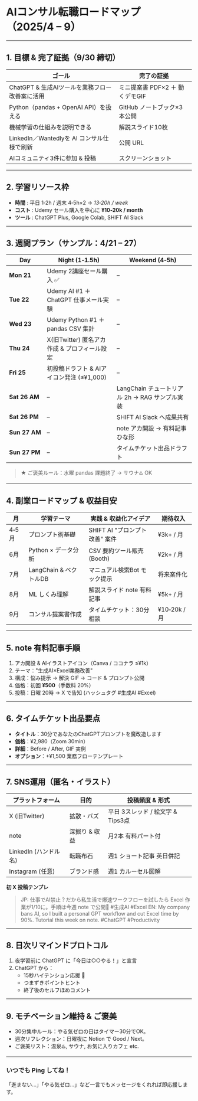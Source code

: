 # AIコンサル転職ロードマップ（2025/4 – 9）

---
## 1. 目標 & 完了証拠（9/30 締切）
| ゴール | 完了の証拠 |
| --- | --- |
| ChatGPT & 生成AIツールを業務フロー改善案に活用 | ミニ提案書 PDF×2 ＋ 動くデモGIF |
| Python（pandas + OpenAI API）を扱える | GitHub ノートブック×3 本公開 |
| 機械学習の仕組みを説明できる | 解説スライド10枚 |
| LinkedIn／Wantedlyを AI コンサル仕様で刷新 | 公開 URL |
| AIコミュニティ3件に参加 & 投稿 | スクリーンショット |

---
## 2. 学習リソース枠
* **時間** : 平日 1‑2h / 週末 4‑5h×2 → *13‑20h / week*
* **コスト** : Udemy セール購入を中心に **¥10‑20k / month**
* **ツール** : ChatGPT Plus, Google Colab, SHIFT AI Slack

---
## 3. 週間プラン（サンプル：4/21 – 27）
| Day | Night (1‑1.5h) | Weekend (4‑5h) |
| --- | --- | --- |
| **Mon 21** | Udemy 2講座セール購入 ✅ | – |
| **Tue 22** | Udemy AI #1 ＋ ChatGPT 仕事メール実験 | – |
| **Wed 23** | Udemy Python #1 ＋ pandas CSV 集計 | – |
| **Thu 24** | X(旧Twitter) 匿名アカ作成 & プロフィール設定 | – |
| **Fri 25** | 初投稿ドラフト & AIアイコン発注 (≤¥1,000) | – |
| **Sat 26 AM** | – | LangChain チュートリアル 2h → RAG サンプル実装 |
| **Sat 26 PM** | – | SHIFT AI Slack へ成果共有 |
| **Sun 27 AM** | – | note アカ開設 → 有料記事ひな形 |
| **Sun 27 PM** | – | タイムチケット出品ドラフト |

> ★ ご褒美ルール：水曜 pandas 課題終了 → サウナ♨️ OK

---
## 4. 副業ロードマップ & 収益目安
| 月 | 学習テーマ | 実践 & 収益化アイデア | 期待収入 |
| --- | --- | --- | --- |
| 4‑5月 | プロンプト術基礎 | SHIFT AI "プロンプト改善" 案件 | ¥3k+ / 月 |
| 6月 | Python × データ分析 | CSV 要約ツール販売 (Booth) | ¥2k+ / 月 |
| 7月 | LangChain & ベクトルDB | マニュアル検索Bot モック提示 | 将来案件化 |
| 8月 | ML しくみ理解 | 解説スライド note 有料記事 | ¥5k+ / 月 |
| 9月 | コンサル提案書作成 | タイムチケット：30分相談 | ¥10‑20k / 月 |

---
## 5. note 有料記事手順
1. アカ開設 & AIイラストアイコン（Canva / ココナラ ≤¥1k）
2. テーマ："生成AI×Excel業務改善"
3. 構成：悩み提示 → 解決 GIF → コード & プロンプト公開
4. 価格：初回 **¥500**（手数料 20%）
5. 投稿：日曜 20時 → X で告知 (ハッシュタグ #生成AI #Excel)

---
## 6. タイムチケット出品要点
* **タイトル**：30分であなたのChatGPTプロンプトを魔改造します
* **価格**：¥2,980（Zoom 30min）
* **詳細**：Before / After, GIF 実例
* **オプション**：+¥1,500 業務フローテンプレート

---
## 7. SNS運用（匿名・イラスト）
| プラットフォーム | 目的 | 投稿頻度 & 形式 |
| --- | --- | --- |
| X (旧Twitter) | 拡散・バズ | 平日 3スレッド / 絵文字 & Tips3点 |
| note | 深掘り & 収益 | 月2本 有料パート付 |
| LinkedIn (ハンドル名) | 転職布石 | 週1 ショート記事 英日併記 |
| Instagram (任意) | ブランド感 | 週1 カルーセル図解 |

**初 X 投稿テンプレ**
> JP: 仕事でAI禁止？だから私生活で爆速ワークフローを試したら Excel 作業が1/10に。手順は今週 note で公開🙌 #生成AI #Excel
> EN: My company bans AI, so I built a personal GPT workflow and cut Excel time by 90%. Tutorial this week on note. #ChatGPT #Productivity

---
## 8. 日次リマインドプロトコル
1. 夜学習前に ChatGPT に「今日は○○やる！」と宣言
2. ChatGPT から：
   * 15秒ハイテンション応援 🎉
   * つまずきポイントヒント
   * 終了後のセルフほめコメント

---
## 9. モチベーション維持 & ご褒美
* 30分集中ルール：やる気ゼロの日はタイマー30分でOK。
* 週次リフレクション：日曜夜に Notion で Good / Next。
* ご褒美リスト：温泉♨️, サウナ, お気に入りカフェ etc.

---
### いつでも Ping してね！
「進まない…」「やる気ゼロ…」など一言でもメッセージをくれれば即応援します。

